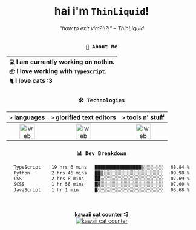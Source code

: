 <div align="center">
  
  # hai i'm `ThinLiquid`!
  ###### "how to exit vim?!!?!" – ThinLiquid
  
  ### `👤 About Me`

  | `💻`  I am currently working on **nothin**.<br/>`📦`  I love working with `TypeScript`.</br>`🐈`  I love cats :3 |
  |:---|

  
  ### `🛠️ Technologies`
  
  | `>` **languages**  | `>` **glorified text editors** | `>` **tools n' stuff** |
  |:------------------:|:------------------------------:|:----------------------:|
  | <img src="https://skillicons.dev/icons?i=ts,js,react" alt="web dev" height="40"/> | <img src="https://skillicons.dev/icons?i=vscode,neovim" alt="web dev" height="40"/> | <img src="https://skillicons.dev/icons?i=bash,git" alt="web dev" height="40"/> |
  
  ### `📊 Dev Breakdown`
  
  <!--START_SECTION:waka-->

```txt
TypeScript    19 hrs 6 mins   █████████████████▒░░░░░░░   68.84 %
Python        2 hrs 46 mins   ██▒░░░░░░░░░░░░░░░░░░░░░░   09.98 %
CSS           2 hrs 8 mins    ██░░░░░░░░░░░░░░░░░░░░░░░   07.69 %
SCSS          1 hr 56 mins    █▓░░░░░░░░░░░░░░░░░░░░░░░   07.00 %
JavaScript    1 hr 1 min      █░░░░░░░░░░░░░░░░░░░░░░░░   03.68 %
```

<!--END_SECTION:waka-->
  
  <br/><br/>
  <b>kawaii cat counter :3</b><br/>
  [![kawaii cat counter](https://count.getloli.com/get/@ThinLiquid?theme=moebooru)](https://moe-counter.glitch.me)
</div>
